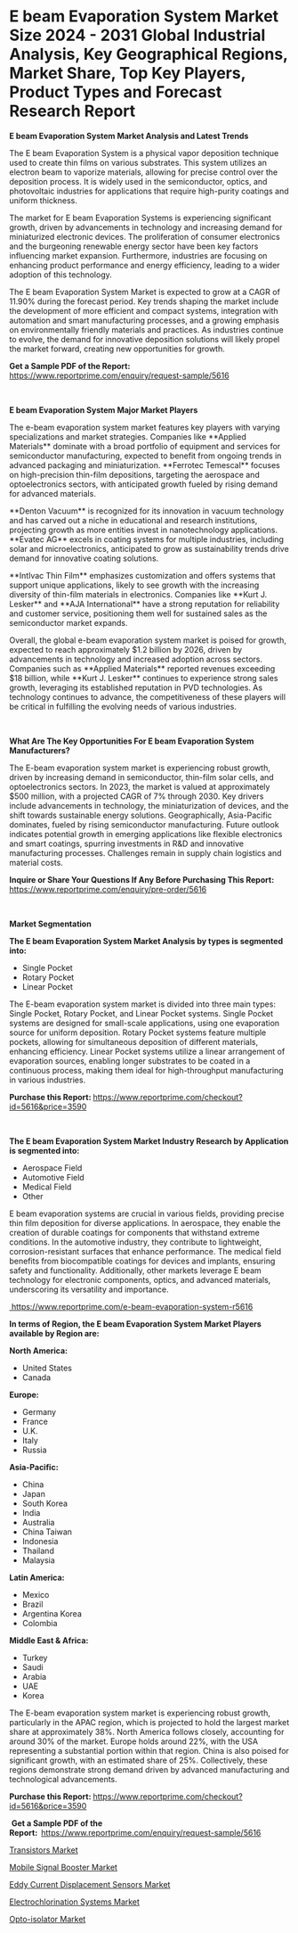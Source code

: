 <p><h1>E beam Evaporation System Market Size 2024 - 2031 Global Industrial Analysis, Key Geographical Regions, Market Share, Top Key Players, Product Types and Forecast Research Report</h1></p><p><strong>E beam Evaporation System Market Analysis and Latest Trends</strong></p>
<p><p>The E beam Evaporation System is a physical vapor deposition technique used to create thin films on various substrates. This system utilizes an electron beam to vaporize materials, allowing for precise control over the deposition process. It is widely used in the semiconductor, optics, and photovoltaic industries for applications that require high-purity coatings and uniform thickness.</p><p>The market for E beam Evaporation Systems is experiencing significant growth, driven by advancements in technology and increasing demand for miniaturized electronic devices. The proliferation of consumer electronics and the burgeoning renewable energy sector have been key factors influencing market expansion. Furthermore, industries are focusing on enhancing product performance and energy efficiency, leading to a wider adoption of this technology.</p><p>The E beam Evaporation System Market is expected to grow at a CAGR of 11.90% during the forecast period. Key trends shaping the market include the development of more efficient and compact systems, integration with automation and smart manufacturing processes, and a growing emphasis on environmentally friendly materials and practices. As industries continue to evolve, the demand for innovative deposition solutions will likely propel the market forward, creating new opportunities for growth.</p></p>
<p><strong>Get a Sample PDF of the Report:&nbsp;</strong> <a href="https://www.reportprime.com/enquiry/request-sample/5616">https://www.reportprime.com/enquiry/request-sample/5616</a></p>
<p>&nbsp;</p>
<p><strong>E beam Evaporation System Major Market Players</strong></p>
<p><p>The e-beam evaporation system market features key players with varying specializations and market strategies. Companies like **Applied Materials** dominate with a broad portfolio of equipment and services for semiconductor manufacturing, expected to benefit from ongoing trends in advanced packaging and miniaturization. **Ferrotec Temescal** focuses on high-precision thin-film depositions, targeting the aerospace and optoelectronics sectors, with anticipated growth fueled by rising demand for advanced materials.</p><p>**Denton Vacuum** is recognized for its innovation in vacuum technology and has carved out a niche in educational and research institutions, projecting growth as more entities invest in nanotechnology applications. **Evatec AG** excels in coating systems for multiple industries, including solar and microelectronics, anticipated to grow as sustainability trends drive demand for innovative coating solutions.</p><p>**Intlvac Thin Film** emphasizes customization and offers systems that support unique applications, likely to see growth with the increasing diversity of thin-film materials in electronics. Companies like **Kurt J. Lesker** and **AJA International** have a strong reputation for reliability and customer service, positioning them well for sustained sales as the semiconductor market expands.</p><p>Overall, the global e-beam evaporation system market is poised for growth, expected to reach approximately $1.2 billion by 2026, driven by advancements in technology and increased adoption across sectors. Companies such as **Applied Materials** reported revenues exceeding $18 billion, while **Kurt J. Lesker** continues to experience strong sales growth, leveraging its established reputation in PVD technologies. As technology continues to advance, the competitiveness of these players will be critical in fulfilling the evolving needs of various industries.</p></p>
<p>&nbsp;</p>
<p><strong>What Are The Key Opportunities For E beam Evaporation System Manufacturers?</strong></p>
<p><p>The E-beam evaporation system market is experiencing robust growth, driven by increasing demand in semiconductor, thin-film solar cells, and optoelectronics sectors. In 2023, the market is valued at approximately $500 million, with a projected CAGR of 7% through 2030. Key drivers include advancements in technology, the miniaturization of devices, and the shift towards sustainable energy solutions. Geographically, Asia-Pacific dominates, fueled by rising semiconductor manufacturing. Future outlook indicates potential growth in emerging applications like flexible electronics and smart coatings, spurring investments in R&D and innovative manufacturing processes. Challenges remain in supply chain logistics and material costs.</p></p>
<p><strong>Inquire or Share Your Questions If Any Before Purchasing This Report:</strong> <a href="https://www.reportprime.com/enquiry/pre-order/5616">https://www.reportprime.com/enquiry/pre-order/5616</a></p>
<p>&nbsp;</p>
<p><strong>Market Segmentation</strong></p>
<p><strong>The E beam Evaporation System Market Analysis by types is segmented into:</strong></p>
<p><ul><li>Single Pocket</li><li>Rotary Pocket</li><li>Linear Pocket</li></ul></p>
<p><p>The E-beam evaporation system market is divided into three main types: Single Pocket, Rotary Pocket, and Linear Pocket systems. Single Pocket systems are designed for small-scale applications, using one evaporation source for uniform deposition. Rotary Pocket systems feature multiple pockets, allowing for simultaneous deposition of different materials, enhancing efficiency. Linear Pocket systems utilize a linear arrangement of evaporation sources, enabling longer substrates to be coated in a continuous process, making them ideal for high-throughput manufacturing in various industries.</p></p>
<p><strong>Purchase this Report:&nbsp;</strong><a href="https://www.reportprime.com/checkout?id=5616&price=3590">https://www.reportprime.com/checkout?id=5616&price=3590</a></p>
<p>&nbsp;</p>
<p><strong>The E beam Evaporation System Market Industry Research by Application is segmented into:</strong></p>
<p><ul><li>Aerospace Field</li><li>Automotive Field</li><li>Medical Field</li><li>Other</li></ul></p>
<p><p>E beam evaporation systems are crucial in various fields, providing precise thin film deposition for diverse applications. In aerospace, they enable the creation of durable coatings for components that withstand extreme conditions. In the automotive industry, they contribute to lightweight, corrosion-resistant surfaces that enhance performance. The medical field benefits from biocompatible coatings for devices and implants, ensuring safety and functionality. Additionally, other markets leverage E beam technology for electronic components, optics, and advanced materials, underscoring its versatility and importance.</p></p>
<p><a href="https://www.reportprime.com/e-beam-evaporation-system-r5616">&nbsp;https://www.reportprime.com/e-beam-evaporation-system-r5616</a></p>
<p><strong>In terms of Region, the E beam Evaporation System Market Players available by Region are:</strong></p>
<p>
    <p> <strong> North America: </strong>
        <ul>
            <li>United States</li>
            <li>Canada</li>
        </ul>
        </p> 
    <p> <strong> Europe: </strong>
        <ul>
            <li>Germany</li>
            <li>France</li>
            <li>U.K.</li>
            <li>Italy</li>
            <li>Russia</li>
        </ul>
        </p> 
    <p> <strong> Asia-Pacific: </strong>
        <ul>
            <li>China</li>
            <li>Japan</li>
            <li>South Korea</li>
            <li>India</li>
            <li>Australia</li>
            <li>China Taiwan</li>
            <li>Indonesia</li>
            <li>Thailand</li>
            <li>Malaysia</li>
        </ul>
        </p> 
    <p> <strong> Latin America: </strong>
        <ul>
            <li>Mexico</li>
            <li>Brazil</li>
            <li>Argentina Korea</li>
            <li>Colombia</li>
        </ul>
        </p> 
    <p> <strong> Middle East & Africa: </strong>
        <ul>
            <li>Turkey</li>
            <li>Saudi</li>
            <li>Arabia</li>
            <li>UAE</li>
            <li>Korea</li>
        </ul>
    </p>
    </p>
<p><p>The E-beam evaporation system market is experiencing robust growth, particularly in the APAC region, which is projected to hold the largest market share at approximately 38%. North America follows closely, accounting for around 30% of the market. Europe holds around 22%, with the USA representing a substantial portion within that region. China is also poised for significant growth, with an estimated share of 25%. Collectively, these regions demonstrate strong demand driven by advanced manufacturing and technological advancements.</p></p>
<p><strong>Purchase this Report: </strong><a href="https://www.reportprime.com/checkout?id=5616&price=3590">https://www.reportprime.com/checkout?id=5616&price=3590</a></p>
<p>&nbsp;<strong>Get a Sample PDF of the Report:&nbsp;&nbsp;</strong><a href="https://www.reportprime.com/enquiry/request-sample/5616">https://www.reportprime.com/enquiry/request-sample/5616</a></p>
<p><strong></strong></p>
<p><p><a href="https://issuu.com/reportprime-2/docs/transistors-market-size-2030.pptx_202e8ba23cde87">Transistors Market</a></p><p><a href="https://www.linkedin.com/pulse/mobile-signal-booster-market-forecast-global-trends-m66de?trackingId=JWJ4m%2FPnSRqxbHujdmCBhw%3D%3D">Mobile Signal Booster Market</a></p><p><a href="https://github.com/AlisaRowe24/Market-Research-Report-List-1/blob/main/eddy-current-displacement-sensors-market.md">Eddy Current Displacement Sensors Market</a></p><p><a href="https://www.linkedin.com/pulse/what-current-future-prospects-electrochlorination-systems-market-zdsbc?trackingId=Ju4aYhCWS7q12xcF8QLn4A%3D%3D">Electrochlorination Systems Market</a></p><p><a href="https://issuu.com/reportprime-2/docs/opto-isolator-market-size-2030.pptx_6ba8c227509bbe">Opto-isolator Market</a></p></p>
